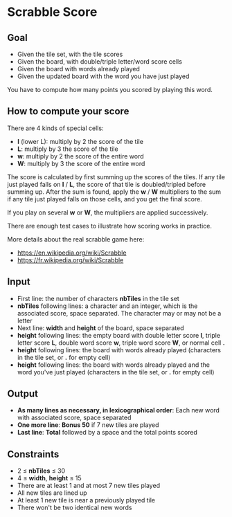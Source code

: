# Scrabble Score

## Goal

-   Given the tile set, with the tile scores
-   Given the board, with double/triple letter/word score cells
-   Given the board with words already played
-   Given the updated board with the word you have just played

You have to compute how many points you scored by playing this word.

## How to compute your score

There are 4 kinds of special cells:

-   **l** (lower L): multiply by 2 the score of the tile
-   **L**: multiply by 3 the score of the tile
-   **w**: multiply by 2 the score of the entire word
-   **W**: multiply by 3 the score of the entire word

The score is calculated by first summing up the scores of the tiles. If any tile
just played falls on **l** / **L**, the score of that tile is doubled/tripled
before summing up. After the sum is found, apply the **w** / **W** multipliers
to the sum if any tile just played falls on those cells, and you get the final
score.

If you play on several **w** or **W**, the multipliers are applied successively.

There are enough test cases to illustrate how scoring works in practice.

More details about the real scrabble game here:

-   https://en.wikipedia.org/wiki/Scrabble
-   https://fr.wikipedia.org/wiki/Scrabble

## Input

-   First line: the number of characters **nbTiles** in the tile set
-   **nbTiles** following lines: a character and an integer, which is the
    associated score, space separated. The character may or may not be a letter
-   Next line: **width** and **height** of the board, space separated
-   **height** following lines: the empty board with double letter score **l**,
    triple letter score **L**, double word score **w**, triple word score **W**,
    or normal cell **.**
-   **height** following lines: the board with words already played (characters
    in the tile set, or **.** for empty cell)
-   **height** following lines: the board with words already played and the word
    you've just played (characters in the tile set, or **.** for empty cell)

## Output

-   **As many lines as necessary, in lexicographical order**: Each new word with
    associated score, space separated
-   **One more line**: **Bonus 50** if 7 new tiles are played
-   **Last line**: **Total** followed by a space and the total points scored

## Constraints

-   2 &leq; **nbTiles** &leq; 30
-   4 &leq; **width**, **height** &leq; 15
-   There are at least 1 and at most 7 new tiles played
-   All new tiles are lined up
-   At least 1 new tile is near a previously played tile
-   There won't be two identical new words
